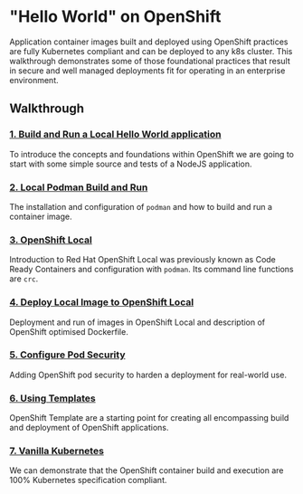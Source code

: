 # "Hello World" on OpenShift
Application container images built and deployed using OpenShift practices are fully Kubernetes compliant and can be deployed to any k8s cluster. This walkthrough demonstrates some of those foundational practices that result in secure and well managed deployments fit for operating in an enterprise environment.


## Walkthrough
### [1. Build and Run a Local Hello World application](walkthrough/1-hello-world-begin.md)

To introduce the concepts and foundations within OpenShift we are going to start with some simple source and tests of a NodeJS application. 

### [2. Local Podman Build and Run](walkthrough/2-local-podman-build-and-run.md)
The installation and configuration of `podman` and how to build and run a container image.

### [3. OpenShift Local](walkthrough/3-openshift-local.md)
Introduction to Red Hat OpenShift Local was previously known as Code Ready Containers and configuration with `podman`. Its command line functions are `crc`.

### [4. Deploy Local Image to OpenShift Local](walkthrough/4-deploy-local-image-to-openshift.md)
Deployment and run of images in OpenShift Local and description of OpenShift optimised Dockerfile.

### [5. Configure Pod Security](walkthrough/5-configure-pod-security.md)
Adding OpenShift pod security to harden a deployment for real-world use.

### [6. Using Templates](walkthrough/6-using-templates.md)
OpenShift Template are a starting point for creating all encompassing build and deployment of OpenShift applications.

### [7. Vanilla Kubernetes](walkthrough/7-vanilla-kubernetes.md)
We can demonstrate that the OpenShift container build and execution are 100% Kubernetes specification compliant.









